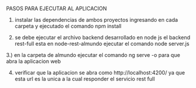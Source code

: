 PASOS PARA EJECUTAR AL APLICACION



1) instalar las dependencias de ambos proyectos ingresando en cada carpeta y 
ejecutado el comando npm install


2) se debe ejecutar el archivo backend desarrollado en node js
el backend rest-full esta en node-rest-almundo
ejecutar el comando node server.js

3.) en la carpeta de almundo ejecutar el comando
	ng serve -o para que abra la aplicacion web

4) verificar que la aplicacion se abra como http://localhost:4200/ ya
que esta url es la unica a la cual responder el servicio rest full